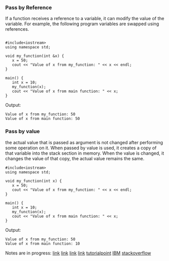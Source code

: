 ### Pass by Reference 
If a function receives a reference to a variable, it can modify the value of the variable. For example, the following program variables are swapped using references. 
```

#include<iostream>
using namespace std;

void my_function(int &x) {
   x = 50;
   cout << "Value of x from my_function: " << x << endl;
}

main() {
   int x = 10;
   my_function(x);
   cout << "Value of x from main function: " << x;
}
```
Output:
```
Value of x from my_function: 50
Value of x from main function: 50
```

### Pass by value
the actual value that is passed as argument is not changed after performing some operation on it. When passed by value is used, it creates a copy of that variable into the stack section in memory. When the value is changed, it changes the value of that copy, the actual value remains the same.
```
#include<iostream>
using namespace std;

void my_function(int x) {
   x = 50;
   cout << "Value of x from my_function: " << x << endl;
}

main() {
   int x = 10;
   my_function(x);
   cout << "Value of x from main function: " << x;
}
```
Output:
```
Value of x from my_function: 50
Value of x from main function: 10
```



Notes are in progress: [link](https://www.geeksforgeeks.org/references-in-c/) [link](https://www.geeksforgeeks.org/when-do-we-pass-arguments-by-reference-or-pointer/) [link](https://www.geeksforgeeks.org/can-references-refer-to-invalid-location-in-cpp/) [link](https://www.geeksforgeeks.org/passing-by-pointer-vs-passing-by-reference-in-c/) [tutorialpoint](https://www.tutorialspoint.com/differences-between-pass-by-value-and-pass-by-reference-in-cplusplus) [IBM](https://www.ibm.com/docs/en/zos/2.4.0?topic=calls-pass-by-reference-c-only) [stackoverflow](https://stackoverflow.com/questions/373419/whats-the-difference-between-passing-by-reference-vs-passing-by-value)
